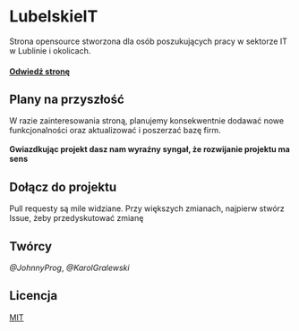 # LubelskieIT 
Strona opensource stworzona dla osób poszukujących pracy w sektorze IT w Lublinie i okolicach. </br>
#### [**Odwiedź stronę**](https://lubelskie-it.me)

## Plany na przyszłość
W razie zainteresowania stroną, planujemy konsekwentnie dodawać nowe funkcjonalności oraz aktualizować i poszerzać bazę firm. <br/> <br/>
**Gwiazdkując projekt dasz nam wyraźny syngał, że rozwijanie projektu ma sens**

## Dołącz do projektu
Pull requesty są mile widziane. 
Przy większych zmianach, najpierw stwórz Issue, żeby przedyskutować zmianę

## Twórcy
*@JohnnyProg*,
*@KarolGralewski*

## Licencja
[MIT](https://choosealicense.com/licenses/mit/)
